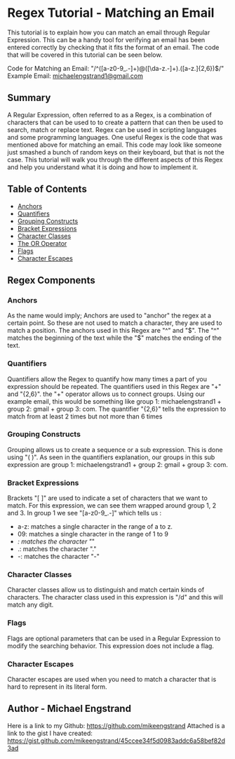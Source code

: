# Regex Tutorial - Matching an Email

This tutorial is to explain how you can match an email through Regular Expression. This can be a handy tool for verifying an email has been entered correctly by checking that it fits the format of an email. The code that will be covered in this tutorial can be seen below.

Code for Matching an Email: "/^([a-z0-9_\.-]+)@([\da-z\.-]+)\.([a-z\.]{2,6})$/"
Example Email: michaelengstrand1@gmail.com

## Summary

A Regular Expression, often referred to as a Regex, is a combination of characters that can be used to to create a pattern that can then be used to search, match or replace text. Regex can be used in scripting languages and some programming languages. One useful Regex is the code that was mentioned above for matching an email. This code may look like someone just smashed a bunch of random keys on their keyboard, but that is not the case. This tutorial will walk you through the different aspects of this Regex and help you understand what it is doing and how to implement it.

## Table of Contents

- [Anchors](#anchors)
- [Quantifiers](#quantifiers)
- [Grouping Constructs](#grouping-constructs)
- [Bracket Expressions](#bracket-expressions)
- [Character Classes](#character-classes)
- [The OR Operator](#the-or-operator)
- [Flags](#flags)
- [Character Escapes](#character-escapes)

## Regex Components

### Anchors
As the name would imply; Anchors are used to "anchor" the regex at a certain point. So these are not used to match a character, they are used to match a position. The anchors used in this Regex are "^" and "$".  The "^" matches the beginning of the text while the "$" matches the ending of the text.

### Quantifiers
Quantifiers allow the Regex to quantify how many times a part of you expression should be repeated. The quantifiers used in this Regex are "+" and "{2,6}".  the "+" operator allows us to connect groups. Using our example email, this would be something like group 1: michaelengstrand1  +  group 2: gmail  +  group 3:  com. The quantifier "{2,6}" tells the expression to match from at least 2 times but not more than 6 times

### Grouping Constructs
Grouping allows us to create a sequence or a sub expression. This is done using "( )". As seen in the quantifiers explanation, our groups in this sub expression are group 1: michaelengstrand1  +  group 2: gmail  +  group 3:  com.

### Bracket Expressions
Brackets "[ ]" are used to indicate a set of characters that we want to match. For this expression, we can see them wrapped around group 1, 2 and 3.  In group 1 we see "[a-z0-9_\.-]" which tells us :
- a-z: matches a single character in the range of a to z.
- 09: matches a single character in the range of 1 to 9
- _: matches the character  "_"
- .\: matches the character "."
- -: matches the character "-"

### Character Classes
Character classes allow us to distinguish and match certain kinds of characters. The character class used in this expression is "/d" and this will match any digit.

### Flags
Flags are optional parameters that can be used in a Regular Expression to modify the searching behavior. This expression does not include a flag.

### Character Escapes
Character escapes are used when you need to match a character that is hard to represent in its literal form.

## Author - Michael Engstrand
Here is a link to my Github: https://github.com/mikeengstrand
Attached is a link to the gist I have created: https://gist.github.com/mikeengstrand/45ccee34f5d0983addc6a58bef82d3ad
